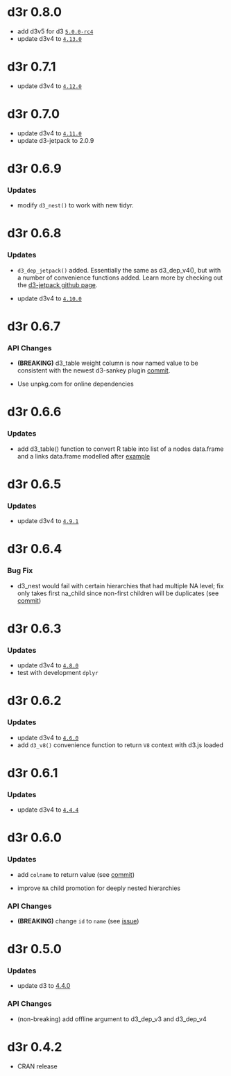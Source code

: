 # d3r 0.8.0

* add d3v5 for d3 [`5.0.0-rc4`](https://github.com/d3/d3/releases/tag/v5.0.0)
* update d3v4 to [`4.13.0`](https://github.com/d3/d3/releases/tag/v4.13.0)


# d3r 0.7.1

* update d3v4 to [`4.12.0`](https://github.com/d3/d3/releases/tag/v4.12.0)

# d3r 0.7.0

* update d3v4 to [`4.11.0`](https://github.com/d3/d3/releases/tag/v4.11.0)
* update d3-jetpack to 2.0.9

# d3r 0.6.9

### Updates

* modify `d3_nest()` to work with new tidyr.

# d3r 0.6.8

### Updates

* `d3_dep_jetpack()` added. Essentially the same as d3_dep_v4(), but with a number of convenience functions added. Learn more by checking out the [d3-jetpack github page](https://github.com/gka/d3-jetpack). 

* update d3v4 to [`4.10.0`](https://github.com/d3/d3/releases/tag/v4.10.0)

# d3r 0.6.7

### API Changes

* **(BREAKING)** d3_table weight column is now named value to be consistent with the newest d3-sankey plugin [commit](https://github.com/timelyportfolio/d3r/commit/65b913322f1a6c71db21496f158bb0bed645a1f6).

* Use unpkg.com for online dependencies

# d3r 0.6.6

### Updates

* add d3_table() function to convert R table into list of a nodes data.frame and a links data.frame modelled after [example](https://gist.github.com/timelyportfolio/3616869996703d48a981)

# d3r 0.6.5

### Updates

* update d3v4 to [`4.9.1`](https://github.com/d3/d3/releases/tag/v4.9.1)

# d3r 0.6.4

### Bug Fix

* d3_nest would fail with certain hierarchies that had multiple NA level; fix only takes first na_child since non-first children will be duplicates (see [commit](https://github.com/timelyportfolio/d3r/commit/1529acad5230207e3b4711202509bc5e9411076b))

# d3r 0.6.3

### Updates

* update d3v4 to [`4.8.0`](https://github.com/d3/d3/releases/tag/v4.8.0)
* test with development `dplyr`

# d3r 0.6.2

### Updates

* update d3v4 to [`4.6.0`](https://github.com/d3/d3/releases/tag/v4.6.0)
* add `d3_v8()` convenience function to return `V8` context with d3.js loaded

# d3r 0.6.1

### Updates

* update d3v4 to [`4.4.4`](https://github.com/d3/d3/releases/tag/v4.4.4)

# d3r 0.6.0

### Updates

* add `colname` to return value (see [commit](https://github.com/timelyportfolio/d3r/commit/5787e03a6b59c89b367a88f16e9c5a899482a8d3))

* improve `NA` child promotion for deeply nested hierarchies

### API Changes

* **(BREAKING)** change `id` to `name` (see [issue]( https://github.com/timelyportfolio/d3r/issues/10))

# d3r 0.5.0

### Updates

* update d3 to [4.4.0](https://github.com/d3/d3/releases/tag/v4.4.0)

### API Changes

* (non-breaking) add offline argument to d3_dep_v3 and d3_dep_v4


# d3r 0.4.2

* CRAN release

